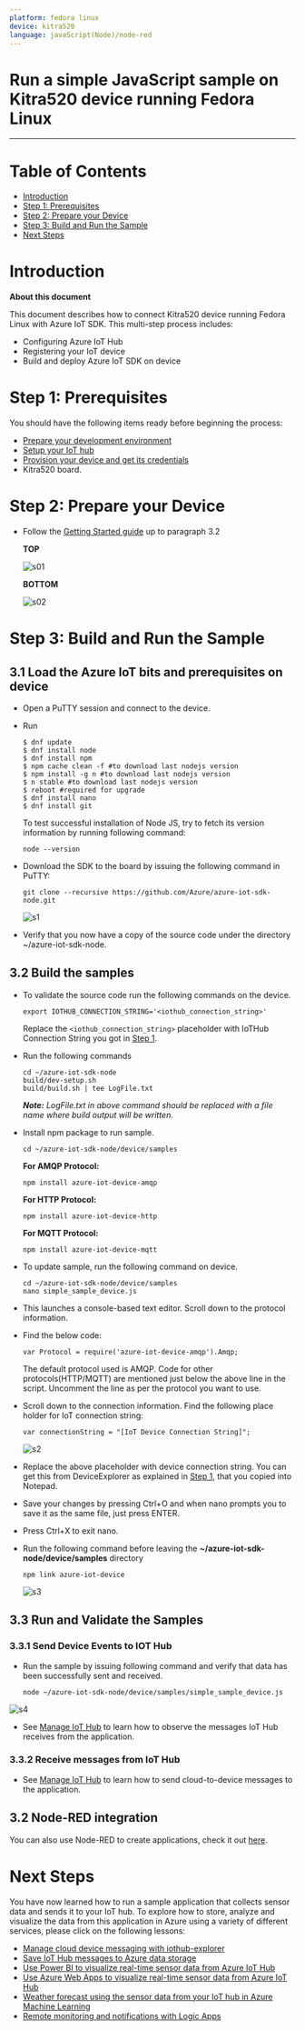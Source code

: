 ```yaml
---
platform: fedora linux
device: kitra520
language: javaScript(Node)/node-red
---
```


Run a simple JavaScript sample on Kitra520 device running Fedora Linux
===
---

# Table of Contents

-   [Introduction](#Introduction)
-   [Step 1: Prerequisites](#Prerequisites)
-   [Step 2: Prepare your Device](#PrepareDevice)
-   [Step 3: Build and Run the Sample](#Build)
-   [Next Steps](#NextSteps)

# Introduction

**About this document**

This document describes how to connect Kitra520 device running Fedora Linux with Azure IoT SDK. This multi-step process includes:
-   Configuring Azure IoT Hub
-   Registering your IoT device
-   Build and deploy Azure IoT SDK on device

<a name="Prerequisites"></a>
# Step 1: Prerequisites

You should have the following items ready before beginning the process:

-   [Prepare your development environment][setup-devbox-linux]
-   [Setup your IoT hub][lnk-setup-iot-hub]
-   [Provision your device and get its credentials][lnk-manage-iot-hub]
-   Kitra520 board.

<a name="PrepareDevice"></a>
# Step 2: Prepare your Device

-   Follow the [Getting Started guide](https://github.com/rushup/kitra520/wiki/Getting-started-with-Kitra520) up to paragraph 3.2

    **TOP**

    ![s01](media/kitra520/s01.jpg)

    **BOTTOM**

    ![s02](media/kitra520/s02.jpg)

<a name="Build"></a>
# Step 3: Build and Run the Sample

<a name="Load"></a>
## 3.1 Load the Azure IoT bits and prerequisites on device

-   Open a PuTTY session and connect to the device.

-   Run

    ```
    $ dnf update
    $ dnf install node
    $ dnf install npm
    $ npm cache clean -f #to download last nodejs version
    $ npm install -g n #to download last nodejs version
    $ n stable #to download last nodejs version
    $ reboot #required for upgrade
    $ dnf install nano
    $ dnf install git
    ```

    To test successful installation of Node JS, try to fetch its version information by running following command:

    ```
    node --version
    ```

-   Download the SDK to the board by issuing the following command in
    PuTTY:

        git clone --recursive https://github.com/Azure/azure-iot-sdk-node.git

    ![s1](media/kitra520/s1.PNG)

-   Verify that you now have a copy of the source code under the directory ~/azure-iot-sdk-node.

<a name="BuildSamples"></a>
## 3.2 Build the samples

-   To validate the source code run the following commands on the device.

        export IOTHUB_CONNECTION_STRING='<iothub_connection_string>'

    Replace the `<iothub_connection_string>` placeholder with IoTHub Connection String you got in [Step 1](#Prerequisites).    

-   Run the following commands 

        cd ~/azure-iot-sdk-node
        build/dev-setup.sh
        build/build.sh | tee LogFile.txt

    ***Note:*** *LogFile.txt in above command should be replaced with a file name where build output will be written.*

-   Install npm package to run sample.

        cd ~/azure-iot-sdk-node/device/samples

    **For AMQP Protocol:**

        npm install azure-iot-device-amqp

    **For HTTP Protocol:**

        npm install azure-iot-device-http

    **For MQTT Protocol:**

        npm install azure-iot-device-mqtt	

-   To update sample, run the following command on device.

        cd ~/azure-iot-sdk-node/device/samples
        nano simple_sample_device.js

-   This launches a console-based text editor. Scroll down to the
    protocol information.

-   Find the below code:

        var Protocol = require('azure-iot-device-amqp').Amqp;

    The default protocol used is AMQP. Code for other protocols(HTTP/MQTT) are mentioned just below the above line in the script.
    Uncomment the line as per the protocol you want to use.

-   Scroll down to the connection information.
    Find the following place holder for IoT connection string:

        var connectionString = "[IoT Device Connection String]";

    ![s2](media/kitra520/s2.PNG)

-   Replace the above placeholder with device connection string. You can get this from DeviceExplorer as explained in [Step 1](#Prerequisites), that you copied into Notepad.

-   Save your changes by pressing Ctrl+O and when nano prompts you to save it as the same file, just press ENTER.

-   Press Ctrl+X to exit nano.

-   Run the following command before leaving the **~/azure-iot-sdk-node/device/samples** directory

        npm link azure-iot-device

    ![s3](media/kitra520/s3.PNG)

<a name="Run"></a>
## 3.3 Run and Validate the Samples

### 3.3.1 Send Device Events to IOT Hub

-   Run the sample by issuing following command and verify that data has been successfully sent and received.

        node ~/azure-iot-sdk-node/device/samples/simple_sample_device.js

  ![s4](media/kitra520/s4.PNG)

-   See [Manage IoT Hub][lnk-manage-iot-hub] to learn how to observe the messages IoT Hub receives from the application.

### 3.3.2 Receive messages from IoT Hub

-   See [Manage IoT Hub][lnk-manage-iot-hub] to learn how to send cloud-to-device messages to the application.


<a name="Node-Red integration"></a>
## 3.2 Node-RED integration

You can also use Node-RED to create applications, check it out [here](https://github.com/rushup/Kitra520/wiki/Connect-Kitra520-to-AzureIoTHub).


<a name="NextSteps"></a>
# Next Steps

You have now learned how to run a sample application that collects sensor data and sends it to your IoT hub. To explore how to store, analyze and visualize the data from this application in Azure using a variety of different services, please click on the following lessons:

-   [Manage cloud device messaging with iothub-explorer]
-   [Save IoT Hub messages to Azure data storage]
-   [Use Power BI to visualize real-time sensor data from Azure IoT Hub]
-   [Use Azure Web Apps to visualize real-time sensor data from Azure IoT Hub]
-   [Weather forecast using the sensor data from your IoT hub in Azure Machine Learning]
-   [Remote monitoring and notifications with Logic Apps]   

[Manage cloud device messaging with iothub-explorer]: https://docs.microsoft.com/en-us/azure/iot-hub/iot-hub-explorer-cloud-device-messaging
[Save IoT Hub messages to Azure data storage]: https://docs.microsoft.com/en-us/azure/iot-hub/iot-hub-store-data-in-azure-table-storage
[Use Power BI to visualize real-time sensor data from Azure IoT Hub]: https://docs.microsoft.com/en-us/azure/iot-hub/iot-hub-live-data-visualization-in-power-bi
[Use Azure Web Apps to visualize real-time sensor data from Azure IoT Hub]: https://docs.microsoft.com/en-us/azure/iot-hub/iot-hub-live-data-visualization-in-web-apps
[Weather forecast using the sensor data from your IoT hub in Azure Machine Learning]: https://docs.microsoft.com/en-us/azure/iot-hub/iot-hub-weather-forecast-machine-learning
[Remote monitoring and notifications with Logic Apps]: https://docs.microsoft.com/en-us/azure/iot-hub/iot-hub-monitoring-notifications-with-azure-logic-apps
[setup-devbox-linux]: https://github.com/Azure/azure-iot-device-ecosystem/blob/master/get_started/node-devbox-setup.md
[lnk-setup-iot-hub]: ../setup_iothub.md
[lnk-manage-iot-hub]: ../manage_iot_hub.md
